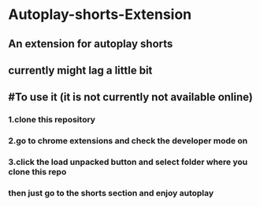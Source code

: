 # Autoplay-shorts-Extension

## An extension for autoplay shorts

## currently might lag a little bit

## #To use it (it is not currently not available online)

### 1.clone this repository

### 2.go to chrome extensions and check the developer mode on

### 3.click the load unpacked button and select folder where you clone this repo

### then just go to the shorts section and enjoy autoplay

<!--1.https://www.youtube.com/shorts/-QHcG8gzLaQ
    2.https://www.youtube.com/shorts/1RwG4bqBIQE 
-->
